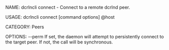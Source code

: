 NAME:
   dcrlncli connect - Connect to a remote dcrlnd peer.

USAGE:
   dcrlncli connect [command options] <pubkey>@host

CATEGORY:
   Peers

OPTIONS:
   --perm  If set, the daemon will attempt to persistently connect to the target peer.
           If not, the call will be synchronous.
   
